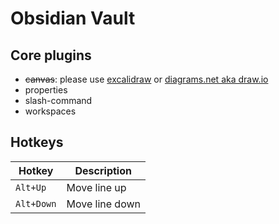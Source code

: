 # Obsidian Vault

## Core plugins

- ~~canvas~~: please use [excalidraw](https://github.com/zsviczian/obsidian-excalidraw-plugin) or [diagrams.net aka draw.io](https://github.com/jensmtg/obsidian-diagrams-net)
- properties
- slash-command
- workspaces

## Hotkeys

| Hotkey     | Description    |
| ---------- | -------------- |
| `Alt+Up`   | Move line up   |
| `Alt+Down` | Move line down |
